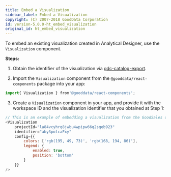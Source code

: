 ```yaml
---
title: Embed a Visualization
sidebar_label: Embed a Visualization
copyright: (C) 2007-2018 GoodData Corporation
id: version-5.0.0-ht_embed_visualization
original_id: ht_embed_visualization
---
```


To embed an existing visualization created in Analytical Designer, use the `Visualization` component.

**Steps:**

1. Obtain the identifier of the visualization via [gdc-catalog-export](02_start__catalog_export.md).

2. Import the `Visualization` component from the `@gooddata/react-components` package into your app:

```javascript
import{ Visualization } from'@gooddata/react-components';
```

3. Create a `Visualization` component in your app, and provide it with the workspace ID and the visualization identifier that you obtained at Step 1:

```javascript
// This is an example of embedding a visualization from the GoodSales demo workspace.
<Visualization
    projectId="la84vcyhrq8jwbu4wpipw66q2sqeb923"
    identifier="aby3polcaFxy"
    config={{
        colors: ['rgb(195, 49, 73)', 'rgb(168, 194, 86)'],
        legend: {
            enabled: true,
            position: 'bottom'
        }
    }}
/>
```
